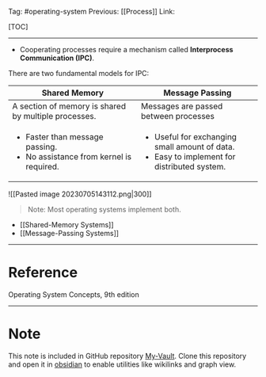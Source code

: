 Tag: #operating-system 
Previous: [[Process]]
Link: 

[TOC]

---

- Cooperating processes require a mechanism called **Interprocess Communication (IPC)**.

There are two fundamental models for IPC:

| Shared Memory                                                                            | Message Passing                                                                                            |
| ---------------------------------------------------------------------------------------- | ---------------------------------------------------------------------------------------------------------- |
| A section of memory is shared by multiple processes.                                     | Messages are passed between processes                                                                      |
| <ul> <li> Faster than message passing. <li> No assistance from kernel is required. </ul> | <ul> <li> Useful for exchanging small amount of data. <li> Easy to implement for distributed system. </ul> |

![[Pasted image 20230705143112.png|300]]

> Note: Most operating systems implement both.

- [[Shared-Memory Systems]]
- [[Message-Passing Systems]]

---

# Reference

Operating System Concepts, 9th edition

---

# Note

This note is included in GitHub repository [My-Vault](https://github.com/LittleD3092/My-Vault.git). Clone this repository and open it in [obsidian](https://obsidian.md/) to enable utilities like wikilinks and graph view.